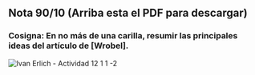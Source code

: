 ## Nota 90/10 (Arriba esta el PDF para descargar)

### Cosigna: En no más de una carilla, resumir las principales ideas del artículo de [Wrobel].

![Ivan Erlich - Actividad 12 1 1 -2](https://github.com/jporro/AnalisisDeLaInformacion/assets/103942784/87897496-0026-42fc-a1f2-e5e59d39a47b)
